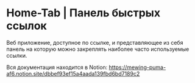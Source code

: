 # Home-Tab | Панель быстрых ссылок
Веб приложение, доступное по ссылке, и представляющее из себя панель на которую можно закреплять наиболее часто используемые ссылки.

Вся документация находится в Notion: https://mewing-puma-af6.notion.site/dbbef93ef15a4aada139fbd6bd7189c2

